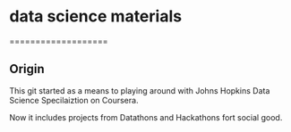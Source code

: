 # data science materials
===================

## Origin
This git started as a means to playing around with Johns Hopkins Data Science Specilaiztion on Coursera.

Now it includes projects from Datathons and Hackathons fort social good.
